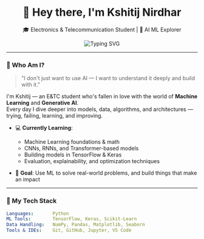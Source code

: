 <h1 align="center">👋 Hey there, I'm Kshitij Nirdhar</h1>

<p align="center">
🎓 Electronics & Telecommunication Student | 🤖 AI ML Explorer   
</p>

<p align="center">
  <img src="https://readme-typing-svg.demolab.com/?lines=Learning+Machine+Learning+in+depth...;Building+cool+ML+projects...;Exploring+Gen+AI+creatively...&center=true&width=500&height=30&color=58A6FF&vCenter=true" alt="Typing SVG" />
</p>

---

### 🧠 Who Am I?

> "I don't just want to use AI — I want to understand it deeply and build with it."

I'm Kshitij — an E&TC student who's fallen in love with the world of **Machine Learning** and **Generative AI**.  
Every day I dive deeper into models, data, algorithms, and architectures — trying, failing, learning, and improving.

- 💻 **Currently Learning**:  
  - Machine Learning foundations & math  
  - CNNs, RNNs, and Transformer-based models  
  - Building models in TensorFlow & Keras  
  - Evaluation, explainability, and optimization techniques  

- 🌟 **Goal**: Use ML to solve real-world problems, and build things that make an impact

---

### 🧰 My Tech Stack

```yaml
Languages:       Python
ML Tools:        TensorFlow, Keras, Scikit-Learn
Data Handling:   NumPy, Pandas, Matplotlib, Seaborn
Tools & IDEs:    Git, GitHub, Jupyter, VS Code
